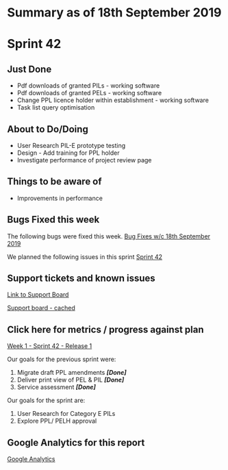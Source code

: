 # Summary as of 18th September 2019 

# Sprint 42


## Just Done
* Pdf downloads of granted PILs - working software
* Pdf downloads of granted PELs - working software
* Change PPL licence holder within establishment - working software
* Task list query optimisation

## About to Do/Doing
* User Research PIL-E prototype testing
* Design - Add training for PPL holder
* Investigate performance of project review page


## Things to be aware of
* Improvements in performance

## Bugs Fixed this week
The following bugs were fixed this week.
[Bug Fixes w/c 18th September 2019](graphs/bugs18092019.jpg)

We planned the following issues in this sprint 
[Sprint 42](graphs/sprint19092019.pn)

## Support tickets and known issues
[Link to Support Board](https://jira.digital.homeoffice.gov.uk/secure/RapidBoard.jspa?rapidView=331&selectedIssue=ALS-47)

[Support board - cached](graphs/support18092019.png)

## Click here for metrics / progress against plan
[Week 1 - Sprint 42 - Release 1](graphs/progress18092019.png)

Our goals for the previous sprint were: 
1. Migrate draft PPL amendments ***[Done]***
2. Deliver print view of PEL & PIL ***[Done]***
3. Service assessment ***[Done]***

Our goals for the sprint are:
1. User Research for Category E PILs 
2. Explore PPL/ PELH approval

## Google Analytics for this report
[Google Analytics](graphs/GA18092019.jpg)


